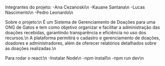 Integrantes do projeto:
-Ana Cezanoski\n
-Kauane Santana\n
-Lucas Nascimento\n
-Pedro Leonardo\n

Sobre o projeto:\n
É um Sistema de Gerenciamento de Doações para uma ONG de Gatos e tem como objetivo organizar e facilitar a administração das doações recebidas, garantindo transparência e eficiência no uso dos recursos.\n
A plataforma permitirá o cadastro e gerenciamento de doações, doadores e administradores, além de oferecer relatórios detalhados sobre as doações realizadas.\n

Para rodar o react:\n
-Instalar Node\n
-npm install\n
-npm run dev\n
